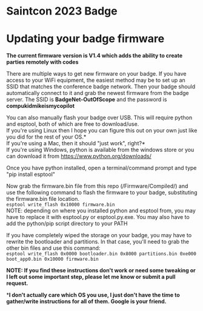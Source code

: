 # Saintcon 2023 Badge

# Updating your badge firmware
**The current firmware version is V1.4 which adds the ability to create parties remotely with codes**  

There are multiple ways to get new firmware on your badge. If you have access to your WiFi equipment, the easiest method may be to set up an SSID that matches the conference badge network. Then your badge should automatically connect to it and grab the newest firmware from the badge server. The SSID is **BadgeNet-OutOfScope** and the password is **compukidmikeismycopilot**

You can also manually flash your badge over USB. This will require python and esptool, both of which are free to download/use.  
If you're using Linux then I hope you can figure this out on your own just like you did for the rest of your OS.*  
If you're using a Mac, then it should "just work", right?*  
If you're using Windows, python is available from the windows store or you can download it from https://www.python.org/downloads/

Once you have python installed, open a terminal/command prompt and type "pip install esptool"

Now grab the firmware.bin file from this repo (/Firmware/Compiled/) and use the following command to flash the firmware to your badge, substituting the firmware.bin file location.  
`esptool write_flash 0x10000 firmware.bin`  
NOTE: depending on where you installed python and esptool from, you may have to replace it with esptool.py or esptool.py.exe. You may also have to add the python/pip script directory to your PATH

If you have completely wiped the storage on your badge, you may have to rewrite the bootloader and partitions. In that case, you'll need to grab the other bin files and use this command:  
`esptool write_flash 0x0000 bootloader.bin 0x8000 partitions.bin 0xe000 boot_app0.bin 0x10000 firmware.bin`

**NOTE: If you find these instructions don't work or need some tweaking or I left out some important step, please let me know or submit a pull request.**

***I don't actually care which OS you use, I just don't have the time to gather/write instructions for all of them. Google is your friend.**

